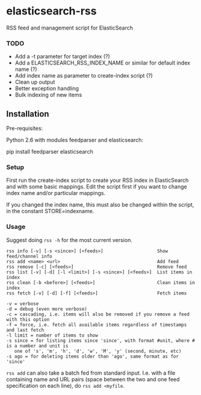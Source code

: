 # elasticsearch-rss

RSS feed and management script for ElasticSearch

### TODO

* Add a -t parameter for target index (?)
* Add a ELASTICSEARCH_RSS_INDEX_NAME or similar for default index name (?)
* Add index name as parameter to create-index script (?)
* Clean up output
* Better exception handling
* Bulk indexing of new items

## Installation

Pre-requisites:

Python 2.6 with modules feedparser and elasticsearch:

  pip install feedparser elasticsearch

### Setup

First run the create-index script to create your RSS index in ElasticSearch and with some basic mappings.
Edit the script first if you want to change index name and/or particular mappings.

If you changed the index name, this must also be changed within the script, in the constant STORE=indexname.

### Usage

Suggest doing `rss -h` for the most current version.

    rss info [-v] [-s <since>] [<feeds>]                    Show feed/channel info
    rss add <name> <url>                                    Add feed
    rss remove [-c] [<feeds>]                               Remove feed
    rss list [-v] [-d] [-l <limit>] [-s <since>] [<feeds>]  List items in index
    rss clean [-b <before>] [<feeds>]                       Clean items in index
    rss fetch [-v] [-d] [-f] [<feeds>]                      Fetch items
    
    -v = verbose
    -d = debug (even more verbose)
    -c = cascading, i.e. items will also be removed if you remove a feed with this option
    -f = force, i.e. fetch all available items regardless of timestamps and last fetch
    -l limit = number of items to show
    -s since = for listing items since 'since', with format #unit, where # is a number and unit is
       one of 's', 'm', 'h', 'd', 'w', 'M', 'y' (second, minute, etc)
    -s ago = for deleting items older than 'ago', same format as for 'since'

`rss add` can also take a batch fed from standard input. I.e. with a file containing name and URL pairs (space between the two and one feed specification on each line), do `rss add <myfile`.
